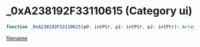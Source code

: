 # _0xA238192F33110615 (Category ui)

```js
function _0xA238192F33110615(p0: intPtr, p1: intPtr, p2: intPtr): Array
```

[filename](_0xA238192F33110615_m.md ':include')